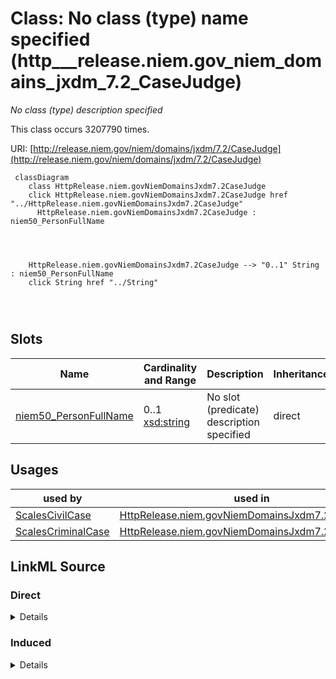 

# Class: No class (type) name specified (http___release.niem.gov_niem_domains_jxdm_7.2_CaseJudge)


_No class (type) description specified_






This class occurs 3207790 times.


URI: [http://release.niem.gov/niem/domains/jxdm/7.2/CaseJudge](http://release.niem.gov/niem/domains/jxdm/7.2/CaseJudge)






```mermaid
 classDiagram
    class HttpRelease.niem.govNiemDomainsJxdm7.2CaseJudge
    click HttpRelease.niem.govNiemDomainsJxdm7.2CaseJudge href "../HttpRelease.niem.govNiemDomainsJxdm7.2CaseJudge"
      HttpRelease.niem.govNiemDomainsJxdm7.2CaseJudge : niem50_PersonFullName
        
          
    
    
    HttpRelease.niem.govNiemDomainsJxdm7.2CaseJudge --> "0..1" String : niem50_PersonFullName
    click String href "../String"

        
      
```




<!-- no inheritance hierarchy -->


## Slots

| Name | Cardinality and Range | Description | Inheritance | Occurrences |
| ---  | --- | --- | --- | --- |
| [niem50_PersonFullName](../slots/niem50_PersonFullName.md) | 0..1 <br/> [xsd:string](http://www.w3.org/2001/XMLSchema#string) | No slot (predicate) description specified <br/>  | direct | 3207790 |





## Usages

| used by | used in | type | used |
| ---  | --- | --- | --- |
| [ScalesCivilCase](../classes/ScalesCivilCase.md) | [HttpRelease.niem.govNiemDomainsJxdm7.2CaseJudge](../classes/HttpRelease.niem.govNiemDomainsJxdm7.2CaseJudge.md) | any_of[range] | [HttpRelease.niem.govNiemDomainsJxdm7.2CaseJudge](../classes/HttpRelease.niem.govNiemDomainsJxdm7.2CaseJudge.md) |
| [ScalesCriminalCase](../classes/ScalesCriminalCase.md) | [HttpRelease.niem.govNiemDomainsJxdm7.2CaseJudge](../classes/HttpRelease.niem.govNiemDomainsJxdm7.2CaseJudge.md) | any_of[range] | [HttpRelease.niem.govNiemDomainsJxdm7.2CaseJudge](../classes/HttpRelease.niem.govNiemDomainsJxdm7.2CaseJudge.md) |











## LinkML Source

<!-- TODO: investigate https://stackoverflow.com/questions/37606292/how-to-create-tabbed-code-blocks-in-mkdocs-or-sphinx -->

### Direct

<details>

```yaml
name: http___release.niem.gov_niem_domains_jxdm_7.2_CaseJudge
conforms_to: No schema conformance document specified
annotations:
  count:
    tag: count
    value: 3207790
description: No class (type) description specified
title: No class (type) name specified
from_schema: scales-kg
rank: 1000
slots:
- niem50_PersonFullName
slot_usage:
  niem50_PersonFullName:
    name: niem50_PersonFullName
    annotations:
      string:
        tag: string
        value: 3207790
class_uri: http://release.niem.gov/niem/domains/jxdm/7.2/CaseJudge

```
</details>

### Induced

<details>

```yaml
name: http___release.niem.gov_niem_domains_jxdm_7.2_CaseJudge
conforms_to: No schema conformance document specified
annotations:
  count:
    tag: count
    value: 3207790
description: No class (type) description specified
title: No class (type) name specified
from_schema: scales-kg
rank: 1000
slot_usage:
  niem50_PersonFullName:
    name: niem50_PersonFullName
    annotations:
      string:
        tag: string
        value: 3207790
attributes:
  niem50_PersonFullName:
    name: niem50_PersonFullName
    annotations:
      string:
        tag: string
        value: 3207790
    description: No slot (predicate) description specified
    examples:
    - object:
        example_object: Timothy M. Burgess
        example_object_type: string
        example_predicate: niem50:PersonFullName
        example_subject: scales:/Agent/akd;;1:16-cr-00001_a2
        example_subject_type: None
    - object:
        example_object: Matthew McCrary Scoble
        example_object_type: string
        example_predicate: niem50:PersonFullName
        example_subject: scales:/Agent/akd;;1:16-cr-00001_a3
        example_subject_type: http___release.niem.gov_niem_domains_jxdm_7.2_CaseDefenseAttorney
    - object:
        example_object: Jack S. Schmidt
        example_object_type: string
        example_predicate: niem50:PersonFullName
        example_subject: scales:/Agent/akd;;1:16-cr-00001_a5
        example_subject_type: http___release.niem.gov_niem_domains_jxdm_7.2_CaseInitiatingAttorney
    - object:
        example_object: Mary Ann Lundquist
        example_object_type: string
        example_predicate: niem50:PersonFullName
        example_subject: scales:/Agent/akd;;1:16-cv-00008_a22
        example_subject_type: http___release.niem.gov_niem_domains_jxdm_7.2_Attorney
    - object:
        example_object: Stephen H Locher
        example_object_type: string
        example_predicate: niem50:PersonFullName
        example_subject: scales:/JudgeEntity/SJ000001
        example_subject_type: http___release.niem.gov_niem_domains_jxdm_7.2_Judge
    - object:
        example_object: BRAZELTON TROY DBA
        example_object_type: string
        example_predicate: niem50:PersonFullName
        example_subject: scales:Agent/ga-clayton-magistrate-civil;;0:00-cm-00001_a0
        example_subject_type: scales_Party
    - object:
        example_object: SCALES-Party-Hash-2DB6296D52E366F752379C777C9BE051
        example_object_type: string
        example_predicate: niem50:PersonFullName
        example_subject: scales:Agent/ga-fulton-01/10000019
        example_subject_type: http___release.niem.gov_niem_domains_jxdm_7.2_CaseDefendantParty
    - object:
        example_object: BAIRD
        example_object_type: string
        example_predicate: niem50:PersonFullName
        example_subject: scales:Judge/ga-clayton-magistrate-civil;;0:00-cm-00001_3
        example_subject_type: http___release.niem.gov_niem_domains_jxdm_7.2_CaseJudge
    from_schema: scales-kg
    rank: 1000
    slot_uri: niem50:PersonFullName
    alias: niem50_PersonFullName
    owner: http___release.niem.gov_niem_domains_jxdm_7.2_CaseJudge
    domain_of:
    - http___release.niem.gov_niem_domains_jxdm_7.2_Attorney
    - http___release.niem.gov_niem_domains_jxdm_7.2_CaseDefendantParty
    - http___release.niem.gov_niem_domains_jxdm_7.2_CaseDefenseAttorney
    - http___release.niem.gov_niem_domains_jxdm_7.2_CaseInitiatingAttorney
    - http___release.niem.gov_niem_domains_jxdm_7.2_CaseJudge
    - http___release.niem.gov_niem_domains_jxdm_7.2_Judge
    - scales_Party
    range: string
class_uri: http://release.niem.gov/niem/domains/jxdm/7.2/CaseJudge

```
</details>
